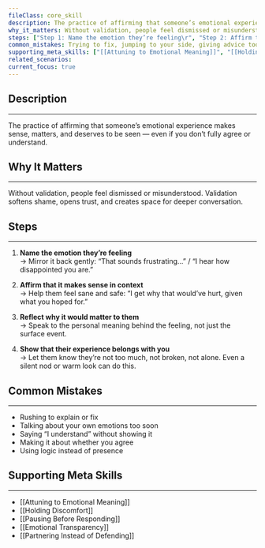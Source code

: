 ```yaml
---
fileClass: core_skill
description: The practice of affirming that someone’s emotional experience makes sense, matters, and deserves to be seen — even if you don’t fully agree or understand.
why_it_matters: Without validation, people feel dismissed or misunderstood. Validation softens shame, opens trust, and creates space for deeper conversation.
steps: ["Step 1: Name the emotion they’re feeling\r", "Step 2: Affirm that it makes sense in context\r", "Step 3: Reflect why it would matter to them\r", "Step 4: Show that their experience belongs with you\r"]
common_mistakes: Trying to fix, jumping to your side, giving advice too soon, confusing agreement with validation, or sounding robotic or patronizing.
supporting_meta_skills: ["[[Attuning to Emotional Meaning]]", "[[Holding Discomfort]]", "[[Pausing Before Responding]]", "[[Emotional Transparency]]", "[[Partnering Instead of Defending]]"]
related_scenarios: 
current_focus: true
---
```


## Description
---
The practice of affirming that someone’s emotional experience makes sense, matters, and deserves to be seen — even if you don’t fully agree or understand.

## Why It Matters
---
Without validation, people feel dismissed or misunderstood. Validation softens shame, opens trust, and creates space for deeper conversation.

## Steps
---
1. **Name the emotion they’re feeling**  
   → Mirror it back gently: “That sounds frustrating...” / “I hear how disappointed you are.”

2. **Affirm that it makes sense in context**  
   → Help them feel sane and safe: “I get why that would’ve hurt, given what you hoped for.”

3. **Reflect why it would matter to them**  
   → Speak to the personal meaning behind the feeling, not just the surface event.

4. **Show that their experience belongs with you**  
   → Let them know they’re not too much, not broken, not alone. Even a silent nod or warm look can do this.

## Common Mistakes
---
- Rushing to explain or fix
- Talking about your own emotions too soon
- Saying “I understand” without showing it
- Making it about whether you agree
- Using logic instead of presence

## Supporting Meta Skills
---
- [[Attuning to Emotional Meaning]]
- [[Holding Discomfort]]
- [[Pausing Before Responding]]
- [[Emotional Transparency]]
- [[Partnering Instead of Defending]]
